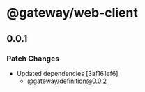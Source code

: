 # @gateway/web-client

## 0.0.1

### Patch Changes

- Updated dependencies [3af161ef6]
  - @gateway/definition@0.0.2
